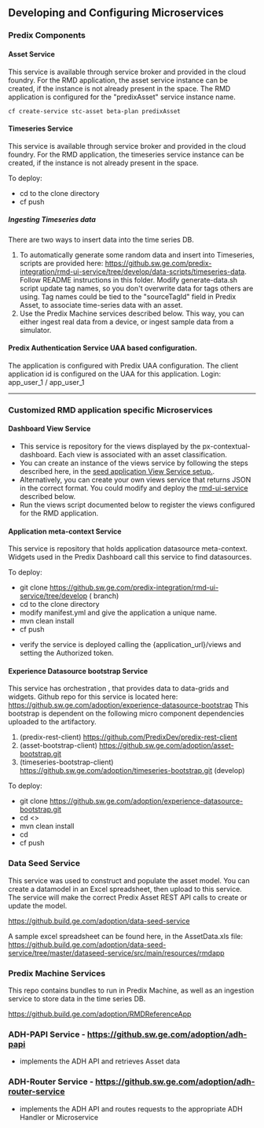 ## Developing and Configuring Microservices

### Predix Components

#### Asset Service 
This service is available through service broker and provided in the cloud foundry. For the RMD application, the asset service instance can be created, if the instance is not already present in the space. The RMD application is configured for the "predixAsset" service instance name.
```
cf create-service stc-asset beta-plan predixAsset
```

####  Timeseries Service
This service is available through service broker and provided in the cloud foundry. For the RMD application, the timeseries service instance can be created, if the instance is not already present in the space. 


To deploy:
+ cd to the clone directory
+ cf push 

##### Ingesting Timeseries data


There are two ways to insert data into the time series DB.
1. To automatically generate some random data and insert into Timeseries, scripts are provided here: <https://github.sw.ge.com/predix-integration/rmd-ui-service/tree/develop/data-scripts/timeseries-data>. Follow README instructions in this folder.  Modify generate-data.sh script update tag names, so you don't overwrite data for tags others are using.  Tag names could be tied to the "sourceTagId" field in Predix Asset, to associate time-series data with an asset.
2. Use the Predix Machine services described below.  This way, you can either ingest real data from a device, or ingest sample data from a simulator.

####  Predix Authentication Service UAA based configuration.
The application is configured with Predix UAA configuration. The client application id is configured on the UAA for this application. 
Login: app_user_1 / app_user_1

***

### Customized RMD application specific Microservices

#### Dashboard View Service
- This service is repository for the views displayed by the px-contextual-dashboard.  Each view is associated with an asset classification.
- You can create an instance of the views service by following the steps described here, in the [seed application View Service setup.](https://github.build.ge.com/Predix-Experience/predix-seed/tree/1.0#binding-to-view-service).
- Alternatively, you can create your own views service that returns JSON in the correct format.  You could modify and deploy the [rmd-ui-service](https://github.sw.ge.com/predix-integration/rmd-ui-service/tree/develop) described below.
- Run the views script documented below to register the views configured for the RMD application.

#### Application meta-context Service
This service is repository that holds application datasource meta-context.  Widgets used in the Predix Dashboard call this service to find datasources.

To deploy:
+ git clone https://github.sw.ge.com/predix-integration/rmd-ui-service/tree/develop ( branch)
+ cd to the clone directory
+ modify manifest.yml and give the application a unique name.
+ mvn clean install
+ cf push 
- verify the service is deployed calling the {application_url}/views and setting the Authorized token. 

####  Experience Datasource bootstrap Service  
This service has orchestration , that provides data to data-grids and widgets.  Github repo for this service is located here: <https://github.sw.ge.com/adoption/experience-datasource-bootstrap>  This bootstrap is dependent on the following micro component dependencies uploaded to the artifactory.
1. (predix-rest-client) https://github.com/PredixDev/predix-rest-client
2. (asset-bootstrap-client) https://github.sw.ge.com/adoption/asset-bootstrap.git 
3. (timeseries-bootstrap-client)  https://github.sw.ge.com/adoption/timeseries-bootstrap.git (develop)

To deploy:
+ git clone https://github.sw.ge.com/adoption/experience-datasource-bootstrap.git
+ cd <<clone directory>> 
+ mvn clean install  
+ cd <datasource-service> 
+ cf push 

### Data Seed Service
This service was used to construct and populate the asset model.  You can create a datamodel in an Excel spreadsheet, then  upload to this service.  The service will make the correct Predix Asset REST API calls to create or update the model.

<https://github.build.ge.com/adoption/data-seed-service>

A sample excel spreadsheet can be found here, in the AssetData.xls file: <https://github.build.ge.com/adoption/data-seed-service/tree/master/dataseed-service/src/main/resources/rmdapp>

### Predix Machine Services
This repo contains bundles to run in Predix Machine, as well as an ingestion service to store data in the time series DB.

<https://github.build.ge.com/adoption/RMDReferenceApp> 

### ADH-PAPI Service - https://github.sw.ge.com/adoption/adh-papi
 - implements the ADH API and retrieves Asset data

### ADH-Router Service - https://github.sw.ge.com/adoption/adh-router-service
 - implements the ADH API and routes requests to the appropriate ADH Handler or Microservice
